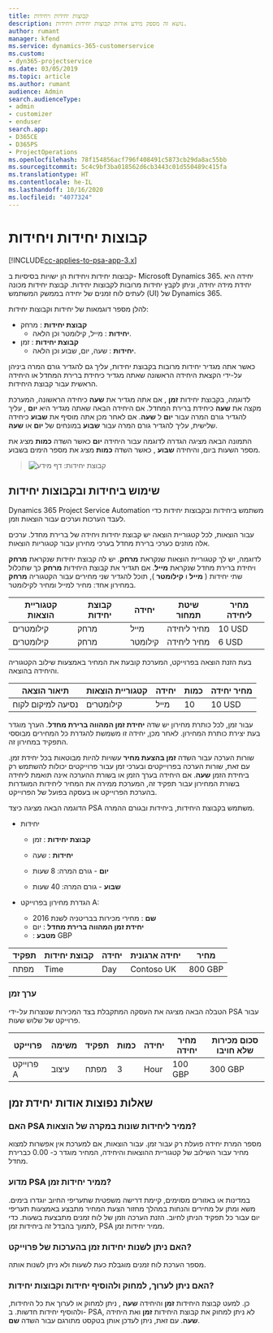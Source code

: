 ```yaml
---
title: קבוצות יחידות ויחידות
description: נושא זה מספק מידע אודות קבוצות יחידות ויחידות.
author: rumant
manager: kfend
ms.service: dynamics-365-customerservice
ms.custom:
- dyn365-projectservice
ms.date: 03/05/2019
ms.topic: article
ms.author: rumant
audience: Admin
search.audienceType:
- admin
- customizer
- enduser
search.app:
- D365CE
- D365PS
- ProjectOperations
ms.openlocfilehash: 78f154856acf796f408491c5873cb29da8ac55bb
ms.sourcegitcommit: 5c4c9bf3ba018562d6cb3443c01d550489c415fa
ms.translationtype: HT
ms.contentlocale: he-IL
ms.lasthandoff: 10/16/2020
ms.locfileid: "4077324"
---
```

# <a name="unit-groups-and-units"></a>קבוצות יחידות ויחידות

[!INCLUDE[cc-applies-to-psa-app-3.x](../includes/cc-applies-to-psa-app-3x.md)]

קבוצות יחידות ויחידות הן ישויות בסיסיות ב- Microsoft Dynamics 365. יחידה היא יחידת מידה יחידה, וניתן לקבץ יחידות מרובות לקבוצות יחידות. קבוצת יחידות מכונה לעתים לוח זמנים של יחידה בממשק המשתמש (UI) של Dynamics 365. 

להלן מספר דוגמאות של יחידות וקבוצות יחידות:
 
- **קבוצת יחידות** : מרחק 
    - **יחידות** : מייל, קילומטר וכן הלאה.
- **קבוצת יחידות** : זמן
    - **יחידות** : שעה, יום, שבוע וכן הלאה. 

כאשר אתה מגדיר יחידות מרובות בקבוצת יחידות, עליך גם להגדיר גורם המרה ביניהן על-ידי הקצאת היחידה הראשונה שאתה מגדיר כיחידת ברירת המחדל או היחידה הראשית עבור קבוצת היחידות. 

לדוגמה, בקבוצת יחידות **זמן** , אם אתה מגדיר את **שעה** כיחידה הראשונה, המערכת מקצה את **שעה** כיחידת ברירת המחדל. אם היחידה הבאה שאתה מגדיר היא **יום** , עליך להגדיר גורם המרה עבור **יום** ל **שעה**. אם לאחר מכן אתה מוסיף את **שבוע** כיחידה שלישית, עליך להגדיר גורם המרה עבור **שבוע** במונחים של **יום** או **שעה**. 

התמונה הבאה מציגה הגדרה לדוגמה עבור היחידה **יום** כאשר השדה **כמות** מציג את מספר השעות ביום, והיחידה **שבוע** , כאשר השדה **כמות** מציג את מספר הימים בשבוע.

> ![קבוצת יחידות: דף מידע](media/advanced-2.png)

## <a name="using-units-and-unit-groups"></a>שימוש ביחידות ובקבוצות יחידות

Dynamics 365 Project Service Automation משתמש ביחידות ובקבוצות יחידות כדי לעבד הערכות וערכים עבור הוצאות וזמן. 

עבור הוצאות, לכל קטגוריית הוצאה יש קבוצת יחידות ויחידה של ברירת מחדל. ערכים אלה מוזנים כערכי ברירת מחדל בערכי מחירון עבור קטגוריות הוצאות. 

לדוגמה, יש לך קטגוריית הוצאות שנקראת **מרחק**. יש לה קבוצת יחידות שנקראת **מרחק** ויחידת ברירת מחדל שנקראת **מייל**. אם תגדיר את קבוצת היחידות **מרחק** כך שתכלול שתי יחידות ( **מייל** ו **קילומטר** ), תוכל להגדיר שני מחירים עבור הקטגוריה **מרחק** במחירון אחד: מחיר למייל ומחיר לקילומטר.

| קטגוריית הוצאות  | קבוצת יחידות  | יחידה      | שיטת תמחור  | מחיר ליחידה  |
|-------------------|---------------|-----------|-------------------|-------------------|
| קילומטרים           | מרחק      | מייל      | מחיר ליחידה    | 10‎ USD            |
| קילומטרים           | מרחק      | קילומטר | מחיר ליחידה    |  6‎ USD            |

בעת הזנת הוצאה בפרוייקט, המערכת קובעת את המחיר באמצעות שילוב הקטגוריה והיחידה בהוצאה. 

| תיאור הוצאה        | קטגוריית הוצאות  | יחידה  | כמות  | מחיר יחידה   |
|----------------------------|---------------------|-------|-----------|----------------|
| נסיעה למיקום לקוח | קילומטרים             | מייל  | 10        | 10‎ USD         |

עבור זמן, לכל כותרת מחירון יש שדה **יחידת זמן המהווה ברירת מחדל**. הערך מוגדר בעת יצירת כותרת המחירון. לאחר מכן, יחידה זו משמשת להגדרת כל המחירים מבוססי התפקיד במחירון זה.

שורות הערכה עבור השדה **זמן בהצעת מחיר** עשויות להיות מבוטאות בכל יחידת זמן. עם זאת, שורות הערכה בפרוייקטים ובערכי זמן עבור פרוייקטים יכולות להשתמש רק ביחידת הזמן **שעה**. אם היחידה בערך הזמן או בשורת ההערכה אינה תואמת ליחידה בשורת המחירון עבור תפקיד זה, המערכת ממירה את המחיר ליחידות המוגדרות בהערכת הפרוייקט או בעסקה בפועל של הפרוייקט.

הדוגמה הבאה מציגה כיצד PSA משתמש בקבוצת היחידות, ביחידות ובגורם ההמרה.
- יחידות

   - **קבוצת יחידות** : זמן 
   - **יחידות** : שעה 
    
    - **יום** - גורם המרה: 8 שעות       
    - **שבוע** - גורם המרה: 40 שעות  
        
- הגדרת מחירון בפרוייקט A:

    - **שם** : מחירי מכירות בבריטניה לשנת 2016 
    - **יחידת זמן המהווה ברירת מחדל** : יום 
    - **מטבע** :‏ GBP

| תפקיד      | קבוצת יחידות | יחידה | יחידה ארגונית | מחיר   |
|-----------|------------|------|---------------------|---------|
| מפתח | Time       | Day  | Contoso UK          | 80‎0 GBP |

### <a name="time-entry"></a>ערך זמן

הטבלה הבאה מציגה את העסקה המתקבלת בצד המכירות שנוצרות על-ידי PSA עבור פרוייקט של שלוש שעות.


| פרוייקט   | משימה    | תפקיד      | כמות | יחידה  | מחיר יחידה | סכום מכירות שלא חויבו |
|-----------|---------|-----------|----------|-------|------------|-----------------------|
| פרוייקט A | עיצוב  | מפתח | 3        | Hour  | 10‎0 GBP    | 300‎ GBP               |

## <a name="time-unit-faq"></a>שאלות נפוצות אודות יחידת זמן

### <a name="does-psa-convert-to-different-units-in-the-case-of-expenses"></a>האם PSA ממיר ליחידות שונות במקרה של הוצאות?
מספר המרת יחידה פועלת רק עבור זמן. עבור הוצאות, אם למערכת אין אפשרות למצוא מחיר עבור השילוב של קטגוריית ההוצאות והיחידה, המחיר מוגדר כ- 0.00 כברירת מחדל.

### <a name="why-does-psa-convert-time-units"></a>מדוע PSA ממיר יחידות זמן?
במדינות או באזורים מסוימים, קיימת דרישה משפטית שתעריפי החיוב יוגדרו בימים. משא ומתן על מחירים והנחות במהלך מחזור הצעת המחיר מתבצע באמצעות תעריפי יום עבור כל תפקיד הניתן לחיוב. הזנת הערכה וזמן של לוח זמנים מתבצעת בשעות. כדי לתמוך בהבדל זה ביחידות זמן, PSA ממיר יחידות זמן.

### <a name="can-time-units-be-changed-on-project-estimates"></a>האם ניתן לשנות יחידות זמן בהערכות של פרוייקט?
מספר הערכת לוח זמנים מוגבלת כעת לשעות ולא ניתן לשנות אותה.

### <a name="can-units-and-unit-groups-be-edited-deleted-and-added"></a>האם ניתן לערוך, למחוק ולהוסיף יחידות וקבוצות יחידות?
כן. למעט קבוצת היחידות **זמן** והיחידה **שעה** , ניתן למחוק או לערוך את כל היחידות, ולהוסיף יחידות חדשות. ב- PSA, לא ניתן למחוק את קבוצת היחידות **זמן** ואת היחידה **שעה**. עם זאת, ניתן לעדכן אותן בטקסט מתורגם עבור השדה **שם**.
